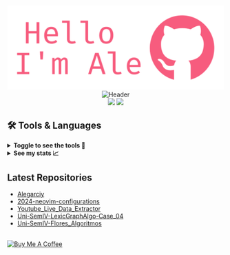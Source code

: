 <p align="center">

  <img src="./assets/alejandro-introduction.png" alt="Header">
  <img src="https://readme-typing-svg.demolab.com/?lines=Data%20and%20Software%20Engineer;5%2B%20years%20of%20coding%20experience;Always%20learning%20new%20things&font=Fira%20Code&center=true&width=440&height=45&color=f75c7e&vCenter=true&pause=1000&size=22" alt="Header">
  <br>
  <a href="https://twitter.com/alegarciy"><img src="https://img.shields.io/badge/twitter-%231DA1F2.svg?&style=for-the-badge&logo=twitter&logoColor=white" height=25></a> 
  <a href="https://www.linkedin.com/in/alejandro-garc%C3%ADa-108885205/"><img src="https://img.shields.io/badge/linkedin-%230077B5.svg?&style=for-the-badge&logo=linkedin&logoColor=white" height=25></a> 
</p>

## 🛠️ Tools & Languages


<details>

  <summary><b>Toggle to see the tools 👀</b><br></summary>
  <p>This are the tools I have experience, not an expert on any of them but I enjoy them. <br> </p>

  <b>🧰 Version Control</b>
  <table>
    <tr>
      <td align="center" width="96">
        <a href="https://git-scm.com/" target="_blank">
          <img src="https://user-images.githubusercontent.com/25181517/192108372-f71d70ac-7ae6-4c0d-8395-51d8870c2ef0.png" width="40" height="40" alt="Git" />
        </a>
        <br>Git
      </td>
      <td align="center" width="96">
        <a href="https://github.com/" target="_blank">
          <img src="https://user-images.githubusercontent.com/25181517/192108374-8da61ba1-99ec-41d7-80b8-fb2f7c0a4948.png" width="40" height="40" alt="Github" />
        </a>
        <br>Github
      </td>
      <td align="center" width="96">
        <a href="https://about.gitlab.com/" target="_blank">
          <img src="https://user-images.githubusercontent.com/25181517/192108376-c675d39b-90f6-4073-bde6-5a9291644657.png" width="40" height="40" alt="Gitlab" />
        </a>
        <br>Gitlab
      </td>
    </tr>
  </table>

  <b>🔨 Tools</b>
  <table>
    <tr>
      <td align="center" width="96">
        <a href="https://neovim.io/" target="_blank">
          <img src="https://github-production-user-asset-6210df.s3.amazonaws.com/136815194/258326081-b113a23c-5c04-45aa-819c-bd04e8ac2a37.png" width="40" height="40" alt="Neovim" />
        </a>
        <br>Neovim
      </td>
      <td align="center" width="96">
        <a href="https://code.visualstudio.com/" target="_blank">
          <img src="https://user-images.githubusercontent.com/25181517/192108891-d86b6220-e232-423a-bf5f-90903e6887c3.png" width="40" height="40" alt="Visual Studio Code" />
        </a>
        <br>VScode 
      </td>
      <td align="center" width="96">
        <a href="https://www.postman.com/" target="_blank">
          <img src="https://user-images.githubusercontent.com/25181517/192109061-e138ca71-337c-4019-8d42-4792fdaa7128.png" width="40" height="40" alt="Postman" />
        </a>
        <br>Postman
      </td>
      <td align="center" width="96">
        <a href="https://www.atlassian.com/software/jira" target="_blank">
          <img src="https://user-images.githubusercontent.com/25181517/183912952-83784e94-629d-4c34-a961-ae2ae795b662.png" width="40" height="40" alt="Jira" />
        </a>
        <br>Jira
      </td>
      <td align="center" width="96">
        <a href="https://jupyter.org/" target="_blank">
          <img src="https://user-images.githubusercontent.com/25181517/183914128-3fc88b4a-4ac1-40e6-9443-9a30182379b7.png" width="40" height="40" alt="Jupyter Notebook" />
        </a>
        <br>Jupyter 
      </td>
    </tr>
  </table>

  <b>🌐 Web Dev</b>
  <table>
    <tr>
      <td align="center" width="96">
        <a href="https://developer.mozilla.org/en-US/docs/Web/HTML" target="_blank">
          <img src="https://user-images.githubusercontent.com/25181517/192158954-f88b5814-d510-4564-b285-dff7d6400dad.png" width="40" height="40" alt="HTML" />
        </a>
        <br>HTML
      </td>
      <td align="center" width="96">
        <a href="https://developer.mozilla.org/en-US/docs/Web/CSS" target="_blank">
          <img src="https://user-images.githubusercontent.com/25181517/183898674-75a4a1b1-f960-4ea9-abcb-637170a00a75.png" width="40" height="40" alt="CSS" />
        </a>
        <br>CSS
      </td>
      <td align="center" width="96">
        <a href="https://swagger.io/" target="_blank">
          <img src="https://user-images.githubusercontent.com/25181517/186711335-a3729606-5a78-4496-9a36-06efcc74f800.png" width="40" height="40" alt="Swagger" />
        </a>
        <br>Swagger
      </td>
      <td align="center" width="96">
        <a href="https://auth0.com/" target="_blank">
          <img src="https://cdn.brighttalk.com/ams/california/images/channel/19357/image_840418.png" width="40" height="40" alt="Auth0" />
        </a>
        <br>Auth0
      </td>
    </tr>
  </table>

  <b>📜 Javascript</b>
  <table>
    <tr>
      <td align="center" width="96">
        <a href="https://developer.mozilla.org/en-US/docs/Web/JavaScript" target="_blank">
          <img src="https://user-images.githubusercontent.com/25181517/117447155-6a868a00-af3d-11eb-9cfe-245df15c9f3f.png" width="40" height="40" alt="Javascript" />
        </a>
        <br>Javascript
      </td>
      <td align="center" width="96">
        <a href="https://reactjs.org/" target="_blank">
          <img src="https://user-images.githubusercontent.com/25181517/183897015-94a058a6-b86e-4e42-a37f-bf92061753e5.png" width="40" height="40" alt="React" />
        </a>
        <br>React
      </td>
      <td align="center" width="96">
        <a href="https://www.typescriptlang.org/" target="_blank">
          <img src="https://user-images.githubusercontent.com/25181517/183890598-19a0ac2d-e88a-4005-a8df-1ee36782fde1.png" width="40" height="40" alt="Typescript" />
        </a>
        <br>Typescript
      </td>
      <td align="center" width="96">
        <a href="https://www.npmjs.com/" target="_blank">
          <img src="https://user-images.githubusercontent.com/25181517/121401671-49102800-c959-11eb-9f6f-74d49a5e1774.png" width="40" height="40" alt="Node Package Manager" />
        </a>
        <br>NPM
      </td>
      <td align="center" width="96">
        <a href="https://nodejs.org/" target="_blank">
          <img src="https://user-images.githubusercontent.com/25181517/183568594-85e280a7-0d7e-4d1a-9028-c8c2209e073c.png" width="40" height="40" alt="Node JS" />
        </a>
        <br>Node JS
      </td>
      <td align="center" width="96">
        <a href="https://nestjs.com/" target="_blank">
          <img src="https://github.com/marwin1991/profile-technology-icons/assets/136815194/519bfaf3-c242-431e-a269-876979f05574" width="40" height="40" alt="Nest JS" />
        </a>
        <br>Nest JS
      </td>
      <td align="center" width="96">
        <a href="https://jestjs.io/" target="_blank">
          <img src="https://user-images.githubusercontent.com/25181517/187955005-f4ca6f1a-e727-497b-b81b-93fb9726268e.png" width="40" height="40" alt="Jest" />
        </a>
        <br>Jest
      </td>
    </tr>
  </table>

  <b>🐍 Python</b>
  <table>
    <tr>
      <td align="center" width="96">
        <a href="https://www.python.org/" target="_blank">
          <img src="https://user-images.githubusercontent.com/25181517/183423507-c056a6f9-1ba8-4312-a350-19bcbc5a8697.png" width="40" height="40" alt="Python" />
        </a>
        <br>Python
      </td>
      <td align="center" width="96">
        <a href="https://flask.palletsprojects.com/" target="_blank">
          <img src="https://user-images.githubusercontent.com/25181517/183423775-2276e25d-d43d-4e58-890b-edbc88e915f7.png" width="40" height="40" alt="Flask" />
        </a>
        <br>Flask
      </td>
      <td align="center" width="96">
        <a href="https://docs.pytest.org/" target="_blank">
          <img src="https://user-images.githubusercontent.com/25181517/184117132-9e89a93b-65fb-47c3-91e7-7d0f99e7c066.png" width="40" height="40" alt="Pytest" />
        </a>
        <br>Pytest
      </td>
      <td align="center" width="96">
        <a href="https://pandas.pydata.org/" target="_blank">
          <img src="https://github.com/marwin1991/profile-technology-icons/assets/76012086/24b02d77-2f28-43c7-b5d6-e15e3395851b" width="40" height="40" alt="Pandas" />
        </a>
        <br>Pandas
      </td>
      <td align="center" width="96">
        <a href="https://spark.apache.org/docs/latest/api/python/" target="_blank">
          <img src="https://cdn.prod.website-files.com/6108e07db6795265f203a636/618e6cd22b77c47a7bbe1adf_Spark.png" width="40" height="40" alt="Pyspark" />
        </a>
        <br>Pyspark
      </td>
    </tr>
  </table>

  <b>💾 Database</b>
  <table>
    <tr>
      <td align="center" width="96">
        <a href="https://www.postgresql.org/" target="_blank">
          <img src="https://user-images.githubusercontent.com/25181517/117208740-bfb78400-adf5-11eb-97bb-09072b6bedfc.png" width="40" height="40" alt="PostgreSQL" />
        </a>
        <br>PostgreSQL
      </td>
      <td align="center" width="96">
        <a href="https://www.mongodb.com/" target="_blank">
          <img src="https://user-images.githubusercontent.com/25181517/182884177-d48a8579-2cd0-447a-b9a6-ffc7cb02560e.png" width="40" height="40" alt="MongoDB" />
        </a>
        <br>MongoDB
      </td>
      <td align="center" width="96">
        <a href="https://www.mysql.com/" target="_blank">
          <img src="https://user-images.githubusercontent.com/25181517/183896128-ec99105a-ec1a-4d85-b08b-1aa1620b2046.png" width="40" height="40" alt="MySQL" />
        </a>
        <br>MySQL
      </td>
      <td align="center" width="96">
        <a href="https://www.microsoft.com/en-us/sql-server" target="_blank">
          <img src="https://github.com/marwin1991/profile-technology-icons/assets/19180175/3b371807-db7c-45b4-8720-c0cfc901680a" width="40" height="40" alt="MSSQL" />
        </a>
        <br>MSSQL
      </td>
    </tr>
  </table>

  <b>🤿 DevOps</b>
  <table>
    <tr>
      <td align="center" width="96">
        <a href="https://www.gnu.org/software/bash/" target="_blank">
          <img src="https://user-images.githubusercontent.com/25181517/192158606-7c2ef6bd-6e04-47cf-b5bc-da2797cb5bda.png" width="40" height="40" alt="bash" />
        </a>
        <br>Bash
      </td>
      <td align="center" width="96">
        <a href="https://www.docker.com/" target="_blank">
          <img src="https://user-images.githubusercontent.com/25181517/117207330-263ba280-adf4-11eb-9b97-0ac5b40bc3be.png" width="40" height="40" alt="Docker" />
        </a>
        <br>Docker
      </td>
      <td align="center" width="96">
        <a href="https://kubernetes.io/" target="_blank">
          <img src="https://user-images.githubusercontent.com/25181517/182534006-037f08b5-8e7b-4e5f-96b6-5d2a5558fa85.png" width="40" height="40" alt="Kubernetes" />
        </a>
        <br>Kubernetes
      </td>
    </tr>
  </table>

  <b>☁️  Cloud</b>
  <table>
    <tr>
      <td align="center" width="96">
        <a href="https://aws.amazon.com/" target="_blank">
          <img src="https://user-images.githubusercontent.com/25181517/183896132-54262f2e-6d98-41e3-8888-e40ab5a17326.png" width="40" height="40" alt="AWS" />
        </a>
        <br>AWS
      </td>
      <td align="center" width="96">
        <a href="https://cloud.google.com/" target="_blank">
          <img src="https://user-images.githubusercontent.com/25181517/183911547-990692bc-8411-4878-99a0-43506cdb69cf.png" width="40" height="40" alt="GCP" />
        </a>
        <br>GCP
      </td>
    </tr>
  </table>

  <b>🖥️ Operating system</b>
  <table>
    <tr>
      <td align="center" width="96">
        <a href="https://www.apple.com/macos/" target="_blank">
          <img src="https://user-images.githubusercontent.com/25181517/186884152-ae609cca-8cf1-4175-8d60-1ce1fa078ca2.png" width="40" height="40" alt="macOS" />
        </a>
        <br>macOS
      </td>
      <td align="center" width="96">
        <a href="https://ubuntu.com/" target="_blank">
          <img src="https://user-images.githubusercontent.com/25181517/186884153-99edc188-e4aa-4c84-91b0-e2df260ebc33.png" width="40" height="40" alt="Ubuntu" />
        </a>
        <br>Ubuntu
      </td>
    </tr>
  </table>

</details>

<details>
  <summary><b>See my stats 📈</b><br></summary>
  <p>This are some of my non-work stats. They need a little love but I'm sure with time they will show better results.</p>

  <br>
  <p align="center">
  <img height="50%" width="auto" src ="https://github-readme-stats.vercel.app/api?username=alegarciy&show_icons=true&count_private=true&theme=darcula&hide_border=true&hide=issues,contribs&bg_color=00000000&text_color=f75c7e&icon_color=f75c7e&title_color=f75c7e">
  <img height="50%" width="auto" src ="https://github-readme-stats.vercel.app/api/top-langs/?username=alegarciy&layout=compact&hide_border=true&theme=darcula&bg_color=00000000&langs_count=6&hide=jupyter%20notebook,tex,css,php&exclude_repo=Pacman-AI&title_color=f75c7e">
  <img src ="https://github-readme-streak-stats.herokuapp.com/?user=alegarciy&theme=darcula&hide_border=true&background=FFFFFF00&stroke=f75c7e&ring=f75c7e&fire=f75c7e&sideNums=f75c7e&currStreakNum=f75c7e&currStreakLabel=f75c7e&sideLabels=f75c7e">
  <br>
  </p>
</details>

## Latest Repositories
- [Alegarciy](https://github.com/Alegarciy/Alegarciy)
- [2024-neovim-configurations](https://github.com/Alegarciy/2024-neovim-configurations)
- [Youtube_Live_Data_Extractor](https://github.com/Alegarciy/Youtube_Live_Data_Extractor)
- [Uni-SemIV-LexicGraphAlgo-Case_04](https://github.com/Alegarciy/Uni-SemIV-LexicGraphAlgo-Case_04)
- [Uni-SemIV-Flores_Algoritmos](https://github.com/Alegarciy/Uni-SemIV-Flores_Algoritmos)

<br>
<a href="https://buymeacoffee.com/alegarciyt" target="_blank" rel="noreferrer nofollow">
  <img src="https://cdn.buymeacoffee.com/buttons/default-red.png" alt="Buy Me A Coffee" height="40" width="170" >
</a>

